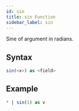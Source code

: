 ```yaml
---
id: sin
title: sin Function
sidebar_label: sin
---
```



Sine of argument in radians.

## Syntax

```sql
sin(<x>) as <field>
```

## Example

```sql
* | sin(1) as v
```
